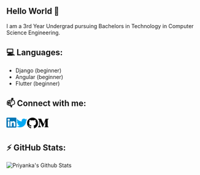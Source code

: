 ## Hello World :wave:

I am a 3rd Year Undergrad pursuing Bachelors in Technology in Computer Science Engineering.

## 💻 Languages:
- Django (beginner)
- Angular (beginner)
- Flutter (beginner)

## 📫 Connect with me:

[<img align="left" alt="priyanka | LinkedIn" width="26px" src="https://raw.githubusercontent.com/priyanka-ganesan/priyanka-ganesan/master/assets/linkedin.svg" />][linkedin]
[<img align="left" alt="priyanka | Twitter" width="28px" src="https://raw.githubusercontent.com/priyanka-ganesan/priyanka-ganesan/master/assets/twitter.svg" />][twitter]
[<img align="left" alt="priyanka | GitHub" width="28px" src="https://raw.githubusercontent.com/priyanka-ganesan/priyanka-ganesan/master/assets/github.svg" />][github]
[<img align="left" alt="priyanka | Medium" width="28px" src="https://raw.githubusercontent.com/priyanka-ganesan/priyanka-ganesan/master/assets/medium.svg" />][medium]

</br>
</br>

## ⚡ GitHub Stats:

<img align="left" alt="Priyanka's Github Stats" src="https://github-readme-stats.vercel.app/api?username=priyanka-ganesan&show_icons=true&hide_border=true&theme=dark" />

[linkedin]: https://www.linkedin.com/in/priyanka-ganesan-372393186/
[twitter]: https://twitter.com/pr1yankaGanesan
[github]: https://github.com/priyanka-ganesan
[medium]: https://medium.com/@priyanka.ganesan



<!--
**priyanka-ganesan/priyanka-ganesan** is a ✨ _special_ ✨ repository because its `README.md` (this file) appears on your GitHub profile.

Here are some ideas to get you started:

- 🔭 I’m currently working on ...
- 🌱 I’m currently learning ...
- 👯 I’m looking to collaborate on ...
- 🤔 I’m looking for help with ...
- 💬 Ask me about ...
- 📫 How to reach me: ...
- 😄 Pronouns: ...
- ⚡ Fun fact: ...

[![Priyanka's github stats](https://github-readme-stats.vercel.app/api?username=priyanka-ganesan&show_icons=true&title_color=fff&icon_color=79ff97&text_color=9f9f9f&bg_color=151515)](https://github.com/priyanka-ganesan)
-->
